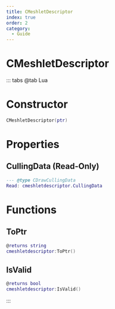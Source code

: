 ```yaml
---
title: CMeshletDescriptor
index: true
order: 2
category:
  - Guide
---
```


# CMeshletDescriptor

::: tabs
@tab Lua
# Constructor
```lua
CMeshletDescriptor(ptr)
```
# Properties
## CullingData (Read-Only)
```lua
--- @type CDrawCullingData
Read: cmeshletdescriptor.CullingData
```
# Functions
## ToPtr
```lua
@returns string
cmeshletdescriptor:ToPtr()
```
## IsValid
```lua
@returns bool
cmeshletdescriptor:IsValid()
```

:::